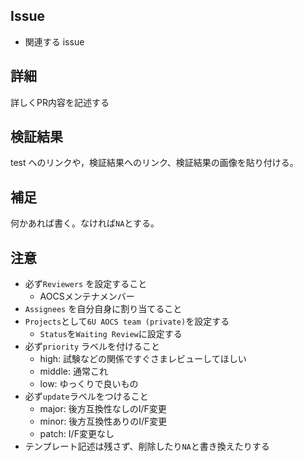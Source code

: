 ## Issue
- 関連する issue

## 詳細
詳しくPR内容を記述する

## 検証結果
test へのリンクや，検証結果へのリンク、検証結果の画像を貼り付ける。

## 補足
何かあれば書く。なければ`NA`とする。

## 注意
- 必ず`Reviewers` を設定すること
  - AOCSメンテナメンバー
- `Assignees` を自分自身に割り当てること
- `Projects`として`6U AOCS team (private)`を設定する
  - `Status`を`Waiting Review`に設定する
- 必ず`priority` ラベルを付けること
  - high: 試験などの関係ですぐさまレビューしてほしい
  - middle: 通常これ
  - low: ゆっくりで良いもの
- 必ず`update`ラベルをつけること
  - major: 後方互換性なしのI/F変更
  - minor: 後方互換性ありのI/F変更
  - patch: I/F変更なし
- テンプレート記述は残さず、削除したり`NA`と書き換えたりする
